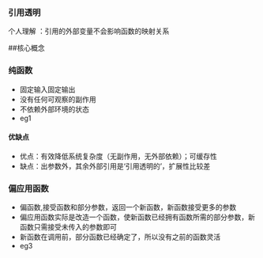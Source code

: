 ### 引用透明
个人理解 ：引用的外部变量不会影响函数的映射关系

##核心概念
### 纯函数
* 固定输入固定输出
* 没有任何可观察的副作用
* 不依赖外部环境的状态 
* eg1

#### 优缺点
* 优点：有效降低系统复杂度（无副作用，无外部依赖）；可缓存性
* 缺点：出参数外，其余外部引用是‘引用透明的’，扩展性比较差

### 偏应用函数

* 偏函数,接受函数和部分参数，返回一个新函数，新函数接受更多的参数
* 偏应用函数实际是改造一个函数，使新函数已经拥有函数所需的部分参数，新函数只需接受未传入的参数即可
* 新函数在调用前，部分函数已经确定了，所以没有之前的函数灵活
* eg3


